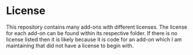 # License

This repository contains many add-ons with different licenses. The license for each add-on can be found within its respective folder. If there is no license listed then it is likely because it is code for an add-on which I am maintaining that did not have a license to begin with.
